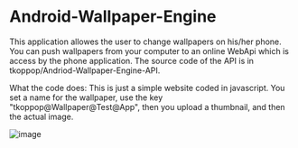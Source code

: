 # Android-Wallpaper-Engine

This application allowes the user to change wallpapers on his/her phone. You can push wallpapers from your computer to an online WebApi which is access by the phone application. The source code of the API is in tkoppop/Andriod-Wallpaper-Engine-API.

What the code does: This is just a simple website coded in javascript. You set a name for the wallpaper, use the key "tkoppop@Wallpaper@Test@App", then you upload a thumbnail, and then the actual image. 

![image](https://user-images.githubusercontent.com/59458611/121940394-ea550080-cd02-11eb-883d-469b5f0e14c8.png)
